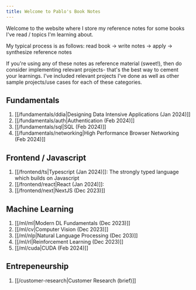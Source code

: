 ```yaml
---
title: Welcome to Pablo's Book Notes
---
```


Welcome to the website where I store my reference notes for some books I've read / topics I'm learning about. 

My typical process is as follows: read book -> write notes -> apply -> synthesize reference notes

If you're using any of these notes as reference material (sweet!), then do consider implementing relevant projects- that's the best way to cement your learnings. I've included relevant projects I've done as well as other sample projects/use cases for each of these categories.

## Fundamentals
1. [[/fundamentals/ddia|Designing Data Intensive Applications (Jan 2024)]]
2. [[/fundamentals/auth|Authentication (Feb 2024)]]
3. [[/fundamentals/sql|SQL (Feb 2024)]]
4. [[/fundamentals/networking|High Performance Browser Networking (Feb 2024)]]


## Frontend / Javascript
1. [[/frontend/ts|Typescript (Jan 2024)]]: The strongly typed language which builds on Javascript
2. [[/frontend/react|React (Jan 2024)]]: 
3. [[/frontend/next|NextJS (Dec 2023)]]


## Machine Learning
1. [[/ml/ml|Modern DL Fundamentals (Dec 2023)]]
2. [[/ml/cv|Computer Vision (Dec 2023)]]
3. [[/ml/nlp|Natural Language Processing (Dec 203)]]
4. [[/ml/rl|Reinforcement Learning (Dec 2023)]]
4. [[/ml/cuda|CUDA (Feb 2024)]]

## Entrepeneurship
1. [[/customer-research|Customer Research (brief)]]